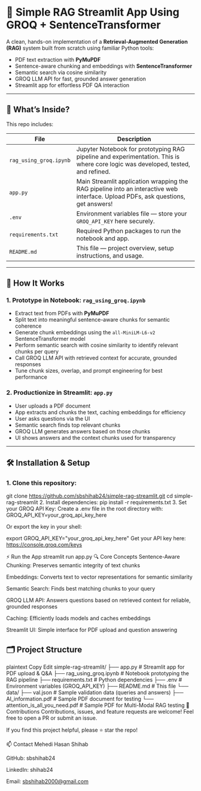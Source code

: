 # 📄 Simple RAG Streamlit App Using GROQ + SentenceTransformer

A clean, hands-on implementation of a **Retrieval-Augmented Generation (RAG)** system built from scratch using familiar Python tools:

- PDF text extraction with **PyMuPDF**
- Sentence-aware chunking and embeddings with **SentenceTransformer**
- Semantic search via cosine similarity
- GROQ LLM API for fast, grounded answer generation
- Streamlit app for effortless PDF QA interaction

---

## 🚀 What’s Inside?

This repo includes:

| File                   | Description                                                                                         |
|------------------------|-----------------------------------------------------------------------------------------------------|
| `rag_using_groq.ipynb` | Jupyter Notebook for prototyping RAG pipeline and experimentation. This is where core logic was developed, tested, and refined. |
| `app.py`               | Main Streamlit application wrapping the RAG pipeline into an interactive web interface. Upload PDFs, ask questions, get answers! |
| `.env`                 | Environment variables file — store your `GROQ_API_KEY` here securely.                              |
| `requirements.txt`     | Required Python packages to run the notebook and app.                                              |
| `README.md`            | This file — project overview, setup instructions, and usage.                                      |

---

## 🧠 How It Works

### 1. Prototype in Notebook: `rag_using_groq.ipynb`

- Extract text from PDFs with **PyMuPDF**
- Split text into meaningful sentence-aware chunks for semantic coherence
- Generate chunk embeddings using the `all-MiniLM-L6-v2` SentenceTransformer model
- Perform semantic search with cosine similarity to identify relevant chunks per query
- Call GROQ LLM API with retrieved context for accurate, grounded responses
- Tune chunk sizes, overlap, and prompt engineering for best performance

### 2. Productionize in Streamlit: `app.py`

- User uploads a PDF document
- App extracts and chunks the text, caching embeddings for efficiency
- User asks questions via the UI
- Semantic search finds top relevant chunks
- GROQ LLM generates answers based on those chunks
- UI shows answers and the context chunks used for transparency

---

## 🛠️ Installation & Setup

### 1. Clone this repository:

git clone https://github.com/sbshihab24/simple-rag-streamlit.git
cd simple-rag-streamlit
2. Install dependencies:
pip install -r requirements.txt
3. Set your GROQ API Key:
Create a .env file in the root directory with:
GROQ_API_KEY=your_groq_api_key_here

Or export the key in your shell:

export GROQ_API_KEY="your_groq_api_key_here"
Get your API key here: https://console.groq.com/keys

⚡ Run the App
streamlit run app.py
🔍 Core Concepts
Sentence-Aware Chunking: Preserves semantic integrity of text chunks

Embeddings: Converts text to vector representations for semantic similarity

Semantic Search: Finds best matching chunks to your query

GROQ LLM API: Answers questions based on retrieved context for reliable, grounded responses

Caching: Efficiently loads models and caches embeddings

Streamlit UI: Simple interface for PDF upload and question answering

## 🗂️ Project Structure
plaintext
Copy
Edit
simple-rag-streamlit/
├── app.py                 # Streamlit app for PDF upload & Q&A
├── rag_using_groq.ipynb   # Notebook prototyping the RAG pipeline
├── requirements.txt       # Python dependencies
├── .env                   # Environment variables (GROQ_API_KEY)
├── README.md              # This file
└── data/
    ├── val.json                       # Sample validation data (queries and answers)
    ├── AI_information.pdf             # Sample PDF document for testing
    └── attention_is_all_you_need.pdf  # Sample PDF for Multi-Modal RAG testing
🤝 Contributions
Contributions, issues, and feature requests are welcome! Feel free to open a PR or submit an issue.

If you find this project helpful, please ⭐ star the repo!

📫 Contact
Mehedi Hasan Shihab

GitHub: sbshihab24

LinkedIn: shihab24

Email: sbshihab2000@gmail.com





